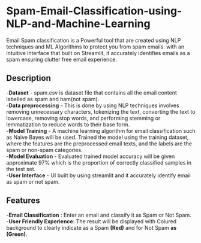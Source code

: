 # Spam-Email-Classification-using-NLP-and-Machine-Learning

Email Spam classification is a Powerful tool that are created using NLP techniques and ML Algorithms to protect you from spam emails.
with an intuitive interface that built on Streamlit, it accurately identifies emails as a spam ensuring clutter free email experience.

<h2>Description</h2>

-**Dataset** - spam.csv is dataset file that contains all the email content labelled as spam and ham(not spam).<br>
-**Data preprocessing** - This is done by using NLP techniques involves removing unnecessary characters, tokenizing the text, converting the text to lowercase, removing stop words, and performing stemming or lemmatization to reduce words to their base form.<br>
-**Model Training** - A machine learning algorithm for email classification such as Naive Bayes will be used. Trained the model using the training dataset, where the features are the preprocessed email texts, and the labels are the spam or non-spam categories.<br>
-**Model Evaluation** - Evaluated trained model accuracy will be given approximate 97% which is the proportion of correctly classified samples in the test set.<br>
-**User Interface** - UI built by using streamlit and it accurately identify email as spam or not spam.<br>

<h2>Features</h2>

-**Email Classification** : Enter an email and classify it as Spam or Not Spam. <br>
-**User Friendly Experience**: The result will be displayed with Colured background to clearly indicate as a Spam **(Red)** and for Not Spam **as (Green)**.
